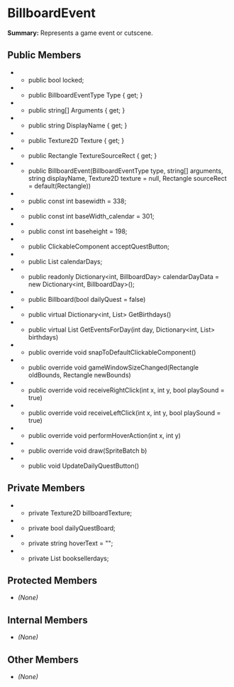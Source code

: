 # BillboardEvent

**Summary:** Represents a game event or cutscene.

## Public Members
- - public bool locked;
- - public BillboardEventType Type { get; }
- - public string[] Arguments { get; }
- - public string DisplayName { get; }
- - public Texture2D Texture { get; }
- - public Rectangle TextureSourceRect { get; }
- - public BillboardEvent(BillboardEventType type, string[] arguments, string displayName, Texture2D texture = null, Rectangle sourceRect = default(Rectangle))
- - public const int basewidth = 338;
- - public const int baseWidth_calendar = 301;
- - public const int baseheight = 198;
- - public ClickableComponent acceptQuestButton;
- - public List<ClickableTextureComponent> calendarDays;
- - public readonly Dictionary<int, BillboardDay> calendarDayData = new Dictionary<int, BillboardDay>();
- - public Billboard(bool dailyQuest = false)
- - public virtual Dictionary<int, List<NPC>> GetBirthdays()
- - public virtual List<BillboardEvent> GetEventsForDay(int day, Dictionary<int, List<NPC>> birthdays)
- - public override void snapToDefaultClickableComponent()
- - public override void gameWindowSizeChanged(Rectangle oldBounds, Rectangle newBounds)
- - public override void receiveRightClick(int x, int y, bool playSound = true)
- - public override void receiveLeftClick(int x, int y, bool playSound = true)
- - public override void performHoverAction(int x, int y)
- - public override void draw(SpriteBatch b)
- - public void UpdateDailyQuestButton()

## Private Members
- - private Texture2D billboardTexture;
- - private bool dailyQuestBoard;
- - private string hoverText = "";
- - private List<int> booksellerdays;

## Protected Members
- *(None)*

## Internal Members
- *(None)*

## Other Members
- *(None)*
